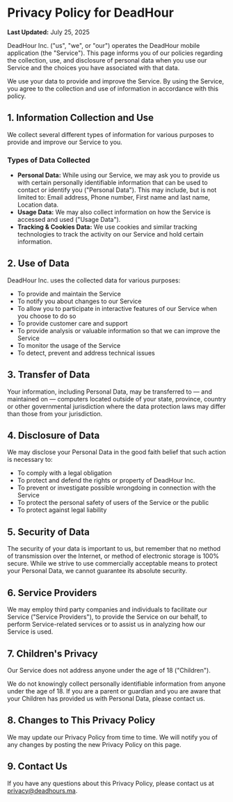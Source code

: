 # Privacy Policy for DeadHour

**Last Updated:** July 25, 2025

DeadHour Inc. ("us", "we", or "our") operates the DeadHour mobile application (the "Service"). This page informs you of our policies regarding the collection, use, and disclosure of personal data when you use our Service and the choices you have associated with that data.

We use your data to provide and improve the Service. By using the Service, you agree to the collection and use of information in accordance with this policy.

## 1. Information Collection and Use

We collect several different types of information for various purposes to provide and improve our Service to you.

### Types of Data Collected

- **Personal Data:** While using our Service, we may ask you to provide us with certain personally identifiable information that can be used to contact or identify you ("Personal Data"). This may include, but is not limited to: Email address, Phone number, First name and last name, Location data.
- **Usage Data:** We may also collect information on how the Service is accessed and used ("Usage Data").
- **Tracking & Cookies Data:** We use cookies and similar tracking technologies to track the activity on our Service and hold certain information.

## 2. Use of Data

DeadHour Inc. uses the collected data for various purposes:

- To provide and maintain the Service
- To notify you about changes to our Service
- To allow you to participate in interactive features of our Service when you choose to do so
- To provide customer care and support
- To provide analysis or valuable information so that we can improve the Service
- To monitor the usage of the Service
- To detect, prevent and address technical issues

## 3. Transfer of Data

Your information, including Personal Data, may be transferred to — and maintained on — computers located outside of your state, province, country or other governmental jurisdiction where the data protection laws may differ than those from your jurisdiction.

## 4. Disclosure of Data

We may disclose your Personal Data in the good faith belief that such action is necessary to:

- To comply with a legal obligation
- To protect and defend the rights or property of DeadHour Inc.
- To prevent or investigate possible wrongdoing in connection with the Service
- To protect the personal safety of users of the Service or the public
- To protect against legal liability

## 5. Security of Data

The security of your data is important to us, but remember that no method of transmission over the Internet, or method of electronic storage is 100% secure. While we strive to use commercially acceptable means to protect your Personal Data, we cannot guarantee its absolute security.

## 6. Service Providers

We may employ third party companies and individuals to facilitate our Service ("Service Providers"), to provide the Service on our behalf, to perform Service-related services or to assist us in analyzing how our Service is used.

## 7. Children's Privacy

Our Service does not address anyone under the age of 18 ("Children").

We do not knowingly collect personally identifiable information from anyone under the age of 18. If you are a parent or guardian and you are aware that your Children has provided us with Personal Data, please contact us.

## 8. Changes to This Privacy Policy

We may update our Privacy Policy from time to time. We will notify you of any changes by posting the new Privacy Policy on this page.

## 9. Contact Us

If you have any questions about this Privacy Policy, please contact us at privacy@deadhours.ma.
